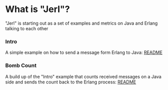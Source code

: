 # What is "Jerl"? ##

"Jerl" is starting out as a set of examples and metrics on Java and Erlang talking to each other

### Intro

A simple example on how to send a message form Erlang to Java: [README](https://github.com/anatoly-polinsky/jerl/blob/master/intro/README.markdown)

### Bomb Count

A build up of the "Intro" example that counts received messages on a Java side and sends the count back to the Erlang process: [README](https://github.com/anatoly-polinsky/jerl/blob/master/bomb_count/README.markdown)
